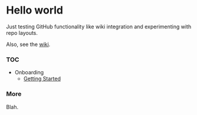 
# Hello world

Just testing GitHub functionality like wiki integration and experimenting with repo layouts.

Also, see the [wiki](https://github.com/erkiesken/gh-testing/wiki/).


### TOC

* Onboarding
  * [Getting Started](./onboarding/GettingStarted.md)

### More

Blah.
